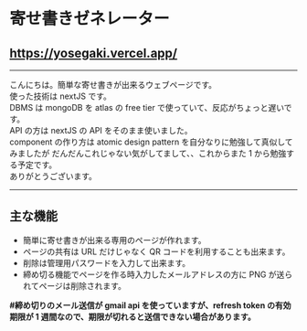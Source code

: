 # 寄せ書きゼネレーター   

## https://yosegaki.vercel.app/

---

こんにちは。簡単な寄せ書きが出来るウェブページです。  
使った技術は nextJS です。  
DBMS は mongoDB を atlas の free tier で使っていて、反応がちょっと遅いです。  
API の方は nextJS の API をそのまま使いました。  
component の作り方は atomic design pattern を自分なりに勉強して真似してみましたが
だんだんこれじゃない気がしてまして、、これからまた 1 から勉強する予定です。  
ありがとうございます。

---

## 主な機能

- 簡単に寄せ書きが出来る専用のページが作れます。
- ページの共有は URL だけじゃなく QR コードを利用することも出来ます。
- 削除は管理用パスワードを入力して出来ます。
- 締め切る機能でページを作る時入力したメールアドレスの方に PNG が送られてページは削除されます。

**#締め切りのメール送信が gmail api を使っていますが、refresh token の有効期限が 1 週間なので、期限が切れると送信できない場合があります。** 
